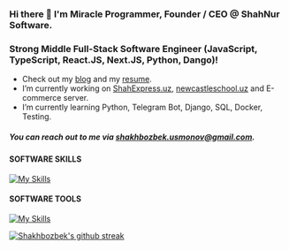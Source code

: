 ### Hi there 👋 I'm Miracle Programmer, Founder / CEO @ ShahNur Software. 
### Strong Middle Full-Stack Software Engineer (JavaScript, TypeScript, React.JS, Next.JS, Python, Dango)!
 - Check out my [blog](https://t.me/miracleprogrammer) and my [resume](https://gist.github.com/shakhbozbekusmonov/296d6e1d7da655b450ff7fe451f0d6e4).
 - I’m currently working on [ShahExpress.uz](https://shahexpress.uz), [newcastleschool.uz](https://newcastleschool.uz) and E-commerce server.
 - I’m currently learning Python, Telegram Bot, Django, SQL, Docker, Testing.
##### You can reach out to me via shakhbozbek.usmonov@gmail.com.

#### SOFTWARE SKILLS
[![My Skills](https://skillicons.dev/icons?i=html,css,bootstrap,sass,js,cpp,py,swift,react,redux,nextjs,mui,tailwind,django,postgres,sqlite,webpack&perline=20)](https://skillicons.dev)

#### SOFTWARE TOOLS
[![My Skills](https://skillicons.dev/icons?i=bash,figma,git,github,gitlab,linux,powershell,stackoverflow,vscode,netlify,heroku,aws,firebase,docker&perline=20)](https://skillicons.dev)

[![Shakhbozbek's github streak](https://github-readme-streak-stats.herokuapp.com/?user=shakhbozbekusmonov&theme=blue-green)](https://github.com/shakhbozbekusmonov/github-readme-streak-stats)



<!--
**shakhbozbekusmonov/shakhbozbekusmonov** is a ✨ _special_ ✨ repository because its `README.md` (this file) appears on your GitHub profile.

Here are some ideas to get you started:

- 🔭 I’m currently working on ...
- 🌱 I’m currently learning ...
- 👯 I’m looking to collaborate on ...
- 🤔 I’m looking for help with ...
- 💬 Ask me about ...
- 📫 How to reach me: ...
- 😄 Pronouns: ...
- ⚡ Fun fact: ...
-->
